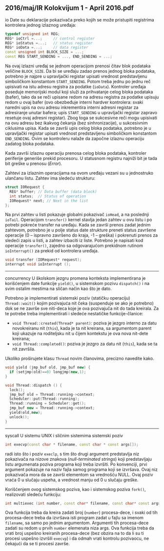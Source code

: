 2016/maj/IR Kolokvijum 1 - April 2016.pdf
--------------------------------------------------------------------------------
io
Date  su  deklaracije  pokazivača  preko  kojih  se  može  pristupiti  registrima  kontrolera  jednog
izlaznog uređaja:
```cpp
typedef unsigned int REG;
REG* ioCtrl =...;     // control register
REG* ioStatus =...;   // status register
REG* ioData =...;     // data register
const unsigned int BLOCK_SIZE = ...;
const REG START_SENDING = ..., END_SENDING = ...;
```
Na   ovaj   izlazni   uređaj   se   jednom   operacijom   prenosi čitav   blok   podataka   veličine
`BLOCK_SIZE`.  Da  bi  se  uređaju  zadao  prenos  jednog  bloka  podataka,  potrebno  je  najpre  u
upravljački registar upisati vrednost predstavljenu simboličkom konstantom `START_SENDING`.
Potom  treba  jednu  po  jednu  reč  upisivati  na  istu  adresu  registra  za  podatke  (`ioData`).
Kontroler uređaja poseduje memorijski modul koji služi za prihvatanje celog bloka podataka
(bafer),  tako  da  se  reči  upisane  redom  na  adresu  registra  za  podatke  upisuju  redom  u  ovaj
bafer   (ovo   obezbeđuje   interni   hardver   kontrolera:   svaki   naredni   upis na   ovu   adresu
inkrementira  interni  adresni  registar  za  adresiranje  unutar  bafera;  upis `START_SENDING`  u
upravljački registar zapravo resetuje ovaj adresni registar). Zbog toga se sukcesivne reči mogu
upisivati  na  ovu  adresu  bez  ikakvog čekanja  (bez  sinhronizacije),  u  sukcesivnim  ciklusima
upisa.  Kada  se  završi  upis  celog  bloka  podataka,  potrebno  je  u  upravljački  registar  upisati
vrednost predstavljenu simboličkom konstantom `END_SENDING`. Ovim se kontroleru nalaže da
započne izlaznu operaciju zadatog bloka podataka.

Kada  završi  izlaznu  operaciju  prenosa  celog  bloka  podataka,  kontroler  periferije  generiše
prekid procesoru. U statusnom registru najniži bit je tada bit greške u prenosu (*Error*).

Zahtevi  za  izlaznim  operacijama  na  ovom  uređaju  vezani  su  u  jednostruko  ulančanu  listu.
Zahtev ima sledeću strukturu:
```cpp
struct IORequest {
  REG* buffer; // Data buffer (data block)
  int status;  // Status of operation
  IORequest* next; // Next in the list
};
```
Na   prvi   zahtev   u   listi   pokazuje   globalni   pokazivač `ioHead`,   a   na   poslednji `ioTail`.
Operacijom `transfer()` kernel stavlja jedan zahtev u ovu listu i po potrebi pokreće transfer
na  uređaju.  Kada  se  završi  prenos  zadat  jednim  zahtevom,  potrebno  je  u  polje status  date
strukture  preneti  status  završene  operacije  (0  –  ispravno  završeno  do  kraja,  -1  –  greška)  i
pokrenuti prenos za sledeći zapis u listi, a zahtev izbaciti iz liste.
Potrebno  je  napisati  kod  operacije `transfer()`,  zajedno  sa  odgovarajućom  prekidnom
rutinom `ioInterrupt()` za prekid od kontrolera uređaja.
```cpp
void transfer (IORequest* request);
interrupt void ioInterrupt ();
```

--------------------------------------------------------------------------------
concurrency
U školskom jezgru promena konteksta implementirana je korišćenjem date funkcije `yield()`,
u sistemskom pozivu `dispatch()` i na svim ostalim mestima na sličan način kao što je dato.

Potrebno  je  implementirati  sistemski  poziv  (statičku  operaciju) `Thread::wait()`  kojim
pozivajuća nit čeka (suspenduje se ako je potrebno) dok se ne završe sve niti-deca koje je ova
pozivajuča  nit  do  tada  kreirala.  Za  te  potrebe  treba  implementirati  i  sledeće  nestatičke
funkcije-članice:

- `void Thread::created(Thread* parent)`: poziva je jezgro interno za datu
novokreiranu nit (`this`), kada je ta nit kreirana, sa argumentom parent koji ukazuje na
roditeljsku nit u čijem kontekstu je ova nova nit-dete kreirana;
- `void Thread::completed()`: poziva je jezgro za datu nit (`this`), kada se ta nit završila.

Ukoliko proširujete klasu `Thread` novim članovima, precizno navedite kako.
```cpp
void yield (jmp_buf old, jmp_buf new) {
  if (setjmp(old)==0) longjmp(new,1);
}

void Thread::dispatch () {
  lock();
  jmp_buf old = Thread::running->context;
  Scheduler::put(Thread::running);
  Thread::running = Scheduler::get();
  jmp_buf new = Thread::running->context;
  yield(old,new);
  unlock();
}
```

--------------------------------------------------------------------------------
syscall
U sistemu UNIX i sličnim sistemima sistemski poziv
```cpp
int execvp(const char * filename, const char * const args[]);
```
radi  isto  što  i  poziv `execlp`,  s  tim  što  drugi  argument  predstavlja  niz  pokazivača  na  nizove
znakova  (*null-terminated strings*)  koji  predstavljaju  listu  argumenata  poziva  programa  koji
treba  izvršiti.  Po  konvenciji,  prvi  argument  pokazuje  na  naziv  fajla  samog  programa  koji  se
izvršava. Ovaj niz pokazivača mora da se završi elementom sa vrednošću NULL. Ovaj poziv
vraća 0 u slučaju uspeha, a vrednost manju od 0 u slučaju greške.

Korišćenjem  ovog  sistemskog  poziva,  kao  i  sistemskog  poziva `fork()`,  realizovati  sledeću
funkciju:
```cpp
int multiexec (int number, const char* filename, const char* const args[]);
```
Ova  funkcija  treba  da  kreira  zadati  broj  (`number`)  procesa-dece,  i  svaki  od  tih  procesa-dece
treba  da  izvršava  isti  program  zadat  u  fajlu  sa  imenom `filename`,  sa  samo  po  jednim
argumentom.  Argumenti  tih  procesa-dece  zadati  su  redom  u  prvih `number`  elemenata  niza
args. Ova funkcija treba da vrati broj uspešno kreiranih procesa-dece (bez obzira na to da li
su ti procesi uspešno izvršili `execvp`) i da odmah vrati kontrolu pozivaocu, ne čekajući da se ti
procesi završe.
